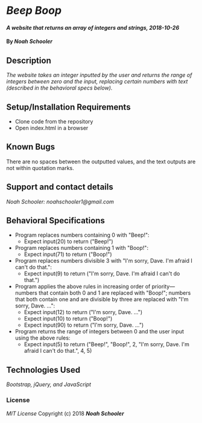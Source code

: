 # _Beep Boop_

#### _A website that returns an array of integers and strings, 2018-10-26_

#### By _Noah Schooler_

## Description
_The website takes an integer inputted by the user and returns the range of integers between zero and the input, replacing certain numbers with text (described in the behavioral specs below)._

## Setup/Installation Requirements
* Clone code from the repository
* Open index.html in a browser

## Known Bugs
There are no spaces between the outputted values, and the text outputs are not within quotation marks.

## Support and contact details
_Noah Schooler: noahschooler1@gmail.com_

## Behavioral Specifications
* Program replaces numbers containing 0 with "Beep!":
  * Expect input(20) to return ("Beep!")
* Program replaces numbers containing 1 with "Boop!":
  * Expect input(71) to return ("Boop!")
* Program replaces numbers divisible 3 with "I'm sorry, Dave. I'm afraid I can't do that.":
  * Expect input(9) to return ("I'm sorry, Dave. I'm afraid I can't do that.")
* Program applies the above rules in increasing order of priority—numbers that contain both 0 and 1 are replaced with "Boop!"; numbers that both contain one and are divisible by three are replaced with "I'm sorry, Dave. ...":
  * Expect input(12) to return ("I'm sorry, Dave. ...")
  * Expect input(10) to return ("Boop!")
  * Expect input(90) to return ("I'm sorry, Dave. ...")
* Program returns the range of integers between 0 and the user input using the above rules:
  * Expect input(5) to return ("Beep!", "Boop!", 2, "I'm sorry, Dave. I'm afraid I can't do that.", 4, 5)

## Technologies Used
_Bootstrap, jQuery, and JavaScript_

### License
*MIT License*
Copyright (c) 2018 **_Noah Schooler_**
